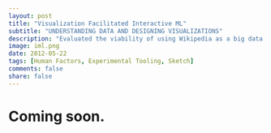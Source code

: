 ```yaml
---
layout: post
title: "Visualization Facilitated Interactive ML"
subtitle: "UNDERSTANDING DATA AND DESIGNING VISUALIZATIONS"
description: "Evaluated the viability of using Wikipedia as a big data source for informing UN policies. Concentrated on the issue of child marriage, designed and built visualizations. Project involved understanding UNGP's vision and conducting a creative and exploratory analysis."
image: iml.png
date: 2012-05-22
tags: [Human Factors, Experimental Tooling, Sketch]
comments: false
share: false
---
```


<h1>Coming soon.</h1>